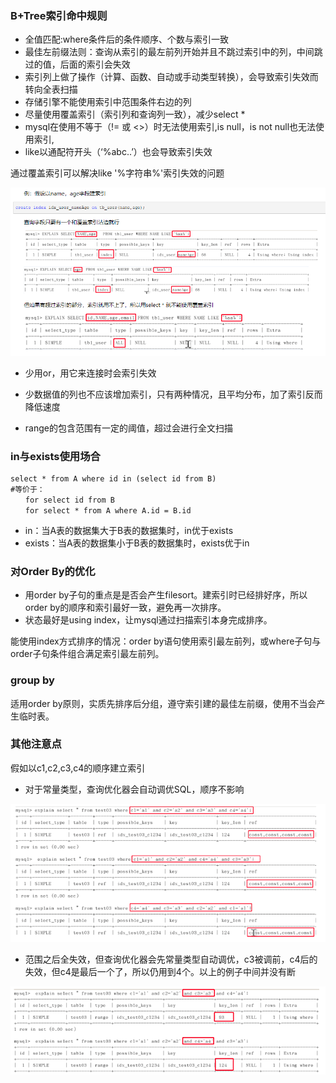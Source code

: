 ### B+Tree索引命中规则
- 全值匹配:where条件后的条件顺序、个数与索引一致
- 最佳左前缀法则：查询从索引的最左前列开始并且不跳过索引中的列，中间跳过的值，后面的索引会失效
- 索引列上做了操作（计算、函数、自动或手动类型转换），会导致索引失效而转向全表扫描
- 存储引擎不能使用索引中范围条件右边的列
- 尽量使用覆盖索引（索引列和查询列一致），减少select *
- mysql在使用不等于（!= 或 <>）时无法使用索引,is null，is not null也无法使用索引,
- like以通配符开头（‘%abc..’）也会导致索引失效

通过覆盖索引可以解决like '%字符串%'索引失效的问题

![aa](../../../imgs/20181127-1.png)

- 少用or，用它来连接时会索引失效

- 少数据值的列也不应该增加索引，只有两种情况，且平均分布，加了索引反而降低速度
- range的包含范围有一定的阈值，超过会进行全文扫描

### in与exists使用场合
```angular2html
select * from A where id in (select id from B)
#等价于：
　　for select id from B
　　for select * from A where A.id = B.id
``` 
- in：当A表的数据集大于B表的数据集时，in优于exists 
- exists：当A表的数据集小于B表的数据集时，exists优于in

### 对Order By的优化
- 用order by子句的重点是是否会产生filesort。建索引时已经排好序，所以order by的顺序和索引最好一致，避免再一次排序。　   
- 状态最好是using index，让mysql通过扫描索引本身完成排序。

能使用index方式排序的情况：order by语句使用索引最左前列，或where子句与order子句条件组合满足索引最左前列。

### group by
适用order by原则，实质先排序后分组，遵守索引建的最佳左前缀，使用不当会产生临时表。

### 其他注意点
假如以c1,c2,c3,c4的顺序建立索引

- 对于常量类型，查询优化器会自动调优SQL，顺序不影响

![aa](../../../imgs/20181127-3.png)

- 范围之后全失效，但查询优化器会先常量类型自动调优，c3被调前，c4后的失效，但c4是最后一个了，所以仍用到4个。以上的例子中间并没有断

![aa](../../../imgs/20181127-11.png)

